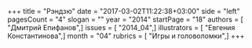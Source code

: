 +++
title = "Рэндзю"
date = "2017-03-02T11:22:38+03:00"
side = "left"
pagesCount = "4"
slogan = ""
year = "2014"
startPage = "18"
authors = [ "Дмитрий Епифанов",]
issues = [ "2014_04",]
illustrators = [ "Евгения Константинова",]
month = "04"
rubrics = [ "Игры и головоломки",]
+++
